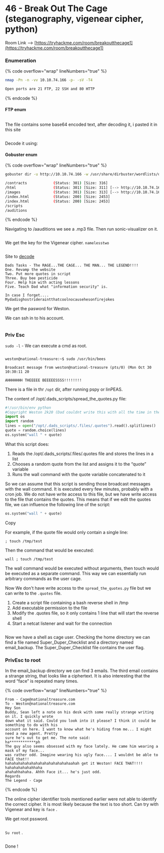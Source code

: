 # 46 - Break Out The Cage (steganography, vigenear cipher, python)

Room Link --> [https://tryhackme.com/room/breakoutthecage1](https://tryhackme.com/room/breakoutthecage1)

### Enumeration

{% code overflow="wrap" lineNumbers="true" %}
```bash
nmap -Pn -n -vv 10.10.74.166 -p- -sV -T4

Open ports are 21 FTP, 22 SSH and 80 HTTP
```
{% endcode %}

#### FTP enum

<figure><img src=".gitbook/assets/image (1).png" alt=""><figcaption></figcaption></figure>

The file contains some base64 encoded text, after decoding it, i pasted it in this site

<figure><img src=".gitbook/assets/image (1) (1).png" alt=""><figcaption></figcaption></figure>

Decode it using:





#### Gobuster enum

{% code overflow="wrap" lineNumbers="true" %}
```bash
gobuster dir -u http://10.10.74.166 -w /usr/share/dirbuster/wordlists/directory-list-2.3-medium.txt -t 500 --no-error -b 404,404,500,403,502 -x txt,php,db,sql,html

/contracts            (Status: 301) [Size: 316] 
/html                 (Status: 301) [Size: 311] [--> http://10.10.74.166/html/]
/images               (Status: 301) [Size: 313] [--> http://10.10.74.166/images/]
/index.html           (Status: 200) [Size: 2453]
/index.html           (Status: 200) [Size: 2453]
/scripts
/auditions
```
{% endcode %}

Navigating to /aauditions we see a .mp3 file. Then run sonic-visualizer on it.

<figure><img src=".gitbook/assets/image (2).png" alt=""><figcaption></figcaption></figure>

We get the key for the Vigenear cipher. `namelesstwo`

<figure><img src=".gitbook/assets/image (3).png" alt=""><figcaption></figcaption></figure>

Site to [decode](https://www.boxentriq.com/code-breaking/vigenere-cipher)

```
Dads Tasks - The RAGE...THE CAGE... THE MAN... THE LEGEND!!!!
One. Revamp the website
Two. Put more quotes in script
Three. Buy bee pesticide
Four. Help him with acting lessons
Five. Teach Dad what "information security" is.

In case I forget.... Mydadisghostrideraintthatcoolnocausehesonfirejokes
```

We get the pasword for Weston.

We can ssh in to his account.

<figure><img src=".gitbook/assets/image (4).png" alt=""><figcaption></figcaption></figure>

### Priv Esc

`sudo -l` -  We can execute a cmd as root.

<figure><img src=".gitbook/assets/image (5).png" alt=""><figcaption></figcaption></figure>

```
weston@national-treasure:~$ sudo /usr/bin/bees
                                                                               
Broadcast message from weston@national-treasure (pts/0) (Mon Oct 30 10:30:11 20
                                                                               
AHHHHHHH THEEEEE BEEEEESSSS!!!!!!!!

```

There is a file in thr `/opt` dir, after running pspy or linPEAS.

The content of /opt/.dads\_scripts/spread\_the\_quotes.py file:

```python
#!/usr/bin/env python
#Copyright Weston 2k20 (Dad couldnt write this with all the time in the world!)
import os
import random
lines = open("/opt/.dads_scripts/.files/.quotes").read().splitlines()
quote = random.choice(lines)
os.system("wall " + quote)
```

What this script does:

1. Reads the /opt/.dads\_scripts/.files/.quotes file and stores the lines in a list
2. Chooses a random quote from the list and assigns it to the “quote” variable
3. Runs the wall command with the quote variable concatenated to it

So we can assume that this script is sending those broadcast messages with the wall command. It is executed every few minutes, probably with a cron job. We do not have write access to this file, but we have write access to the file that contains the quotes. This means that if we edit the quotes file, we can influence the following line of the script:

```python
os.system("wall " + quote)
```

Copy

For example, if the quote file would only contain a single line:

```
; touch /tmp/test
```

Then the command that would be executed:

```
wall ; touch /tmp/test
```

The wall command would be executed without arguments, then touch would be executed as a separate command. This way we can essentially run arbitrary commands as the user cage.

Now We don't have write access to the `spread_the_quotes.py` file but we can write to the `.quotes` file.

1. Create a script file containing a bash reverse shell in /tmp
2. Add executable permission to the file
3. Modify the .quotes file, so it only contains 1 line that will start the reverse shell
4. Start a netcat listener and wait for the connection

<figure><img src="https://narancsblog.com/wp-content/uploads/2021/11/thm-breakoutthecage1-06-reverse-shell-as-cage-1024x201.png" alt=""><figcaption></figcaption></figure>

Now we have a shell as cage user. Checking the home directory we can find a file named Super\_Duper\_Checklist and a directory named email\_backup. The Super\_Duper\_Checklist file contains the user flag.

### PrivEsc to root

In the email\_backup directory we can find 3 emails. The third email contains a strange string, that looks like a ciphertext. It is also interesting that the word “face” is repeated many times.

{% code overflow="wrap" lineNumbers="true" %}
```markup
From - Cage@nationaltreasure.com
To - Weston@nationaltreasure.com
Hey Son
Buddy, Sean left a note on his desk with some really strange writing on it. I quickly wrote
down what it said. Could you look into it please? I think it could be something to do with his
account on here. I want to know what he's hiding from me... I might need a new agent. Pretty
sure he's out to get me. The note said:
ha************ph
The guy also seems obsessed with my face lately. He came him wearing a mask of my face...
was rather odd. Imagine wearing his ugly face.... I wouldnt be able to FACE that!!
hahahahahahahahahahahahahahahaahah get it Weston! FACE THAT!!!! hahahahahahahhaha
ahahahhahaha. Ahhh Face it... he's just odd.
Regards
The Legend - Cage
```
{% endcode %}

The online cipher identifier tools mentioned earlier were not able to identify the correct cipher. It is most likely because the text is too short. Can try with Vigenear and key is `face` .

We get root pssword.

<figure><img src=".gitbook/assets/image (6).png" alt=""><figcaption></figcaption></figure>

`Su root` .

<figure><img src=".gitbook/assets/image (7).png" alt=""><figcaption></figcaption></figure>

Done !

